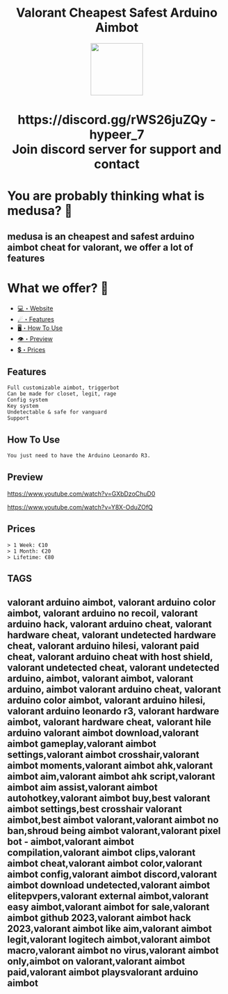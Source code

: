 

<h1 align="center">
   Valorant Cheapest Safest Arduino Aimbot 
</h1>
<p align="center"> 
   <kbd>
   <img src="https://media.discordapp.net/attachments/1113538621975306311/1150452229946478592/Bez_nazwy-1.png?width=676&height=676" width="120"></img>
   </kbd>
</p>

<h1 align="center">
   https://discord.gg/rWS26juZQy - hypeer_7<br>
     Join discord server for support and contact 
</h1>

# You are probably thinking what is medusa? 🤔
## medusa is an cheapest and safest arduino aimbot cheat for valorant, we offer a lot of features 
# 
# What we offer? 🤨
- [💻・Website](https://medusashop.sellpass.io/)
- [☄・Features](#features)
- [🖥️・How To Use](#how-to-use)
- [👁️・Preview](#preview)
- [💲・Prices](#prices)
## <a id="features"></a>Features
```
Full customizable aimbot, triggerbot
Can be made for closet, legit, rage 
Config system
Key system
Undetectable & safe for vanguard
Support
```

## <a id="how-to-use"></a>How To Use
```
You just need to have the Arduino Leonardo R3.
```

## <a id="preview"></a>Preview
https://www.youtube.com/watch?v=GXbDzoChuD0

https://www.youtube.com/watch?v=Y8X-OduZOfQ

## <a id="prices"></a>Prices
```
> 1 Week: €10
> 1 Month: €20
> Lifetime: €80 
```
**TAGS**
-

valorant arduino aimbot, valorant arduino color aimbot, valorant arduino no recoil, valorant arduino hack, valorant arduino cheat, valorant hardware cheat, valorant undetected hardware cheat, valorant arduino hilesi, valorant paid cheat, valorant arduino cheat with host shield, valorant undetected cheat, valorant undetected arduino, aimbot, valorant aimbot, valorant arduino, aimbot valorant arduino cheat, valorant arduino color aimbot, valorant arduino hilesi, valorant arduino leonardo r3, valorant hardware aimbot, valorant hardware cheat, valorant hile arduino valorant aimbot download,valorant aimbot gameplay,valorant aimbot settings,valorant aimbot crosshair,valorant aimbot moments,valorant aimbot ahk,valorant aimbot aim,valorant aimbot ahk script,valorant aimbot aim assist,valorant aimbot autohotkey,valorant aimbot buy,best valorant aimbot settings,best crosshair valorant aimbot,best aimbot valorant,valorant aimbot no ban,shroud being aimbot valorant,valorant pixel bot - aimbot,valorant aimbot compilation,valorant aimbot clips,valorant aimbot cheat,valorant aimbot color,valorant aimbot config,valorant aimbot discord,valorant aimbot download undetected,valorant aimbot elitepvpers,valorant external aimbot,valorant easy aimbot,valorant aimbot for sale,valorant aimbot github 2023,valorant aimbot hack 2023,valorant aimbot like aim,valorant aimbot legit,valorant logitech aimbot,valorant aimbot macro,valorant aimbot no virus,valorant aimbot only,aimbot on valorant,valorant aimbot paid,valorant aimbot playsvalorant arduino aimbot
---
